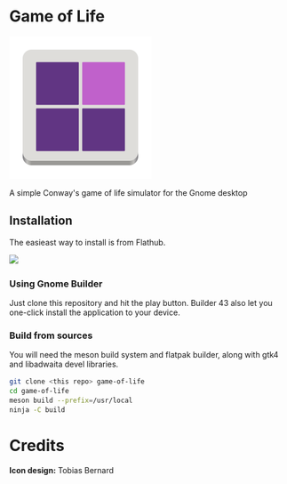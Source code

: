 # Game of Life

![Application icon](./data/icons/hicolor/scalable/apps/com.github.sixpounder.GameOfLife.svg)

A simple Conway's game of life simulator for the Gnome desktop

## Installation

The easieast way to install is from Flathub.

<a href="https://flathub.org/apps/details/com.github.sixpounder.GameOfLife"><img src="https://flathub.org/assets/badges/flathub-badge-en.png" width="200"/></a>

### Using Gnome Builder

Just clone this repository and hit the play button. Builder 43 also let you one-click install
the application to your device.

### Build from sources

You will need the meson build system and flatpak builder, along with gtk4 and libadwaita devel libraries.

```bash
git clone <this repo> game-of-life
cd game-of-life
meson build --prefix=/usr/local
ninja -C build
```

# Credits

**Icon design:** Tobias Bernard
